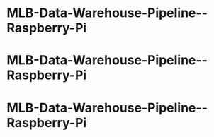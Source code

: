 # MLB-Data-Warehouse-Pipeline--Raspberry-Pi
# MLB-Data-Warehouse-Pipeline--Raspberry-Pi
# MLB-Data-Warehouse-Pipeline--Raspberry-Pi
